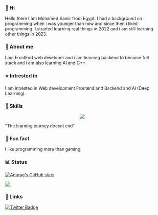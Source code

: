 ### 👋 Hi
Hello there I am Mohamed Samir from Egypt. I had a background on programming when i was younger than now and since then i liked programming. I strarted
learning real things in 2022 and i am still learning other things in 2023. 
### 📄 About me
I am FrontEnd web developer and i am learning backend to become full stack and i am also learning AI and C++. 
### ⭐ Intrested in
I am intrested in Web development Frontend and Backend and AI (Deep Learning).

### 📕 Skills
<p align="center">
  <a href="https://skillicons.dev">
    <img src="https://skillicons.dev/icons?i=html,css,js,react,figma,git,bash,py,sass,stackoverflow,vite,vercel,vim,vscode,md,linux,atom,github" />
  </a>
</p>

"The learning journey doesnt end"
### 🙂 Fun fact
I like programming more than gaming.

### 📊 Status
[![Anurag's GitHub stats](https://github-readme-stats.vercel.app/api?username=MohamedAlDeep&count_private=true&show_icons=true&theme=transparent)](https://github.com/anuraghazra/github-readme-stats)

<img src="https://github-readme-streak-stats.herokuapp.com/?user=MohamedAlDeep&show_icons=true&theme=transparent&include_all_commit=true&count_private=true"/> 

### 🔗 Links

[![Twitter Badge](https://img.shields.io/badge/Twitter-1DA1F2?style=for-the-badge&logo=twitter&logoColor=white)](https://twitter.com/MoSamirAlDeep)

